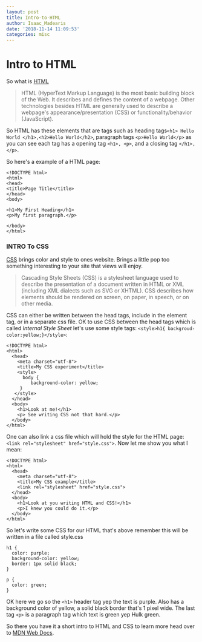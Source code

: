 ```yaml
---
layout: post
title: Intro-to-HTML
author: Isaac_Madearis
date: '2018-11-14 11:09:53'
categories: misc
---
```


# Intro to HTML



So what is [HTML](https://developer.mozilla.org/en-US/docs/Web/HTML)

> HTML (HyperText Markup Language) is the most basic building block of the Web. It describes and defines the content of a webpage. Other technologies besides HTML are generally used to describe a webpage's appearance/presentation (CSS) or functionality/behavior (JavaScript).

So HTML has these elements that are tags such as heading tags`<h1> Hello World </h1>,<h2>Hello World</h2>`, paragraph tags `<p>Hello World</p>` as you can see each tag has a opening tag `<h1>, <p>`, and a closing tag `</h1>,</p>`.

So here's a example of a HTML page:

```
<!DOCTYPE html>
<html>
<head>
<title>Page Title</title>
</head>
<body>

<h1>My First Heading</h1>
<p>My first paragraph.</p>

</body>
</html>
```

### INTRO To CSS

 [CSS](https://developer.mozilla.org/en-US/docs/Web/CSS) brings color and style to ones website. Brings  a little pop too something interesting to your site that views will enjoy.

> Cascading Style Sheets (CSS) is a stylesheet language used to describe the presentation of a document written in HTML or XML (including XML dialects such as SVG or XHTML). CSS describes how elements should be rendered on screen, on paper, in speech, or on other media.

CSS can either be written between the head tags, include in the element tag, or in a separate css file. OK to use CSS between the head tags which is called <em>Internal Style Sheet</em> let's use some style tags: `<style>h1{ backgroud-color:yellow;}</style>`:

```
<!DOCTYPE html>
<html>
  <head>
    <meta charset="utf-8">
    <title>My CSS experiment</title>
    <style>
      body {
         background-color: yellow;
     }
   </style>
  </head>
  <body>
    <h1>Look at me!</h1>
    <p> See writing CSS not that hard.</p>
  </body>
</html>
```

 One can also link a css file which will hold the style for the HTML page: `<link rel="stylesheet" href="style.css">`. Now let me show you what I mean:

```
<!DOCTYPE html>
<html>
  <head>
    <meta charset="utf-8">
    <title>My CSS example</title>
    <link rel="stylesheet" href="style.css">
  </head>
  <body>
    <h1>Look at you writing HTML and CSS!</h1>
    <p>I knew you could do it.</p>
  </body>
</html>
```

So let's write some CSS for our HTML that's above remember this will be written in a file called style.css

```
h1 {
  color: purple;
  background-color: yellow;
  border: 1px solid black;
}

p {
  color: green;
}
```

OK here we go so the `<h1>` header tag yep the text is purple. Also has a background color of yellow, a solid black border that's 1 pixel wide. The last tag `<p>` is a paragraph tag which text is green yep Hulk green.

So there you have it a short intro to HTML and CSS to learn more head over to [MDN Web Docs](https://developer.mozilla.org/en-US/).
